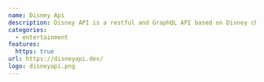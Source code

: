 ```yaml
---
name: Disney Api
description: Disney API is a restful and GraphQL API based on Disney characters.
categories:
  - entertainment
features:
  https: true
url: https://disneyapi.dev/
logo: disneyapi.png
---
```

